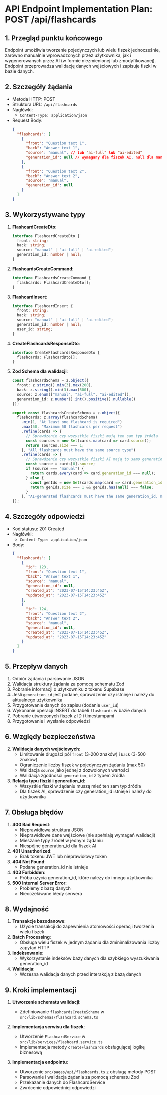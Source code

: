 # API Endpoint Implementation Plan: POST /api/flashcards

## 1. Przegląd punktu końcowego
Endpoint umożliwia tworzenie pojedynczych lub wielu fiszek jednocześnie, zarówno manualnie wprowadzonych przez użytkownika, jak i wygenerowanych przez AI (w formie niezmienionej lub zmodyfikowanej). Endpoint przeprowadza walidację danych wejściowych i zapisuje fiszki w bazie danych.

## 2. Szczegóły żądania
- Metoda HTTP: POST
- Struktura URL: `/api/flashcards`
- Nagłówki:
  - `Content-Type: application/json`
- Request Body:
  ```json
  {
    "flashcards": [
      {
        "front": "Question text 1",
        "back": "Answer text 1",
        "source": "manual", // lub "ai-full" lub "ai-edited"
        "generation_id": null // wymagany dla fiszek AI, null dla manualnych
      },
      {
        "front": "Question text 2",
        "back": "Answer text 2",
        "source": "manual",
        "generation_id": null
      }
    ]
  }
  ```

## 3. Wykorzystywane typy
1. **FlashcardCreateDto**:
   ```typescript
   interface FlashcardCreateDto {
     front: string;
     back: string;
     source: "manual" | "ai-full" | "ai-edited";
     generation_id: number | null;
   }
   ```

2. **FlashcardsCreateCommand**:
   ```typescript
   interface FlashcardsCreateCommand {
     flashcards: FlashcardCreateDto[];
   }
   ```

3. **FlashcardInsert**:
   ```typescript
   interface FlashcardInsert {
     front: string;
     back: string;
     source: "manual" | "ai-full" | "ai-edited";
     generation_id: number | null;
     user_id: string;
   }
   ```

4. **CreateFlashcardsResponseDto**:
   ```typescript
   interface CreateFlashcardsResponseDto {
     flashcards: FlashcardDto[];
   }
   ```

5. **Zod Schema dla walidacji**:
   ```typescript
   const flashcardSchema = z.object({
     front: z.string().min(3).max(200),
     back: z.string().min(3).max(500),
     source: z.enum(["manual", "ai-full", "ai-edited"]),
     generation_id: z.number().int().positive().nullable()
   });

   export const flashcardsCreateSchema = z.object({
     flashcards: z.array(flashcardSchema)
       .min(1, "At least one flashcard is required")
       .max(50, "Maximum 50 flashcards per request")
       .refine(cards => {
         // Sprawdzenie czy wszystkie fiszki mają ten sam typ źródła
         const sources = new Set(cards.map(card => card.source));
         return sources.size === 1;
       }, "All flashcards must have the same source type")
       .refine(cards => {
         // Sprawdzenie czy wszystkie fiszki AI mają to samo generation_id
         const source = cards[0].source;
         if (source === "manual") {
           return cards.every(card => card.generation_id === null);
         } else {
           const genIds = new Set(cards.map(card => card.generation_id));
           return genIds.size === 1 && genIds.has(null) === false;
         }
       }, "AI-generated flashcards must have the same generation_id, manual flashcards must have null generation_id")
   });
   ```

## 4. Szczegóły odpowiedzi
- Kod statusu: 201 Created
- Nagłówki:
  - `Content-Type: application/json`
- Body:
  ```json
  {
    "flashcards": [
      {
        "id": 123,
        "front": "Question text 1",
        "back": "Answer text 1",
        "source": "manual",
        "generation_id": null,
        "created_at": "2023-07-15T14:23:45Z",
        "updated_at": "2023-07-15T14:23:45Z"
      },
      {
        "id": 124,
        "front": "Question text 2",
        "back": "Answer text 2",
        "source": "manual",
        "generation_id": null,
        "created_at": "2023-07-15T14:23:45Z",
        "updated_at": "2023-07-15T14:23:45Z"
      }
    ]
  }
  ```

## 5. Przepływ danych
1. Odbiór żądania i parsowanie JSON
2. Walidacja struktury żądania za pomocą schematu Zod
3. Pobranie informacji o użytkowniku z tokenu Supabase
4. Jeśli `generation_id` jest podane, sprawdzenie czy istnieje i należy do aktualnego użytkownika
5. Przygotowanie danych do zapisu (dodanie `user_id`)
6. Wykonanie operacji INSERT do tabeli `flashcards` w bazie danych
7. Pobranie utworzonych fiszek z ID i timestampami
8. Przygotowanie i wysłanie odpowiedzi

## 6. Względy bezpieczeństwa
2. **Walidacja danych wejściowych**:
   - Limitowanie długości pól `front` (3-200 znaków) i `back` (3-500 znaków)
   - Ograniczenie liczby fiszek w pojedynczym żądaniu (max 50)
   - Walidacja `source` jako jednej z dozwolonych wartości
   - Walidacja zgodności `generation_id` z typem źródła
3. **Relacja typu fiszki i generation_id**:
   - Wszystkie fiszki w żądaniu muszą mieć ten sam typ źródła
   - Dla fiszek AI, sprawdzenie czy generation_id istnieje i należy do użytkownika

## 7. Obsługa błędów
1. **400 Bad Request**:
   - Nieprawidłowa struktura JSON
   - Nieprawidłowe dane wejściowe (nie spełniają wymagań walidacji)
   - Mieszane typy źródeł w jednym żądaniu
   - Niespójne generation_id dla fiszek AI
2. **401 Unauthorized**:
   - Brak tokenu JWT lub nieprawidłowy token
3. **404 Not Found**:
   - Podane generation_id nie istnieje
4. **403 Forbidden**:
   - Próba użycia generation_id, które należy do innego użytkownika
5. **500 Internal Server Error**:
   - Problemy z bazą danych
   - Nieoczekiwane błędy serwera

## 8. Wydajność
1. **Transakcje bazodanowe**:
   - Użycie transakcji do zapewnienia atomowości operacji tworzenia wielu fiszek
2. **Batch Processing**:
   - Obsługa wielu fiszek w jednym żądaniu dla zminimalizowania liczby zapytań HTTP
3. **Indeksowanie**:
   - Wykorzystanie indeksów bazy danych dla szybkiego wyszukiwania generation_id
4. **Walidacja**:
   - Wczesna walidacja danych przed interakcją z bazą danych

## 9. Kroki implementacji
1. **Utworzenie schematu walidacji**:
   - Zdefiniowanie `flashcardsCreateSchema` w `src/lib/schemas/flashcard.schema.ts`

2. **Implementacja serwisu dla fiszek**:
   - Utworzenie `FlashcardService` w `src/lib/services/flashcard.service.ts`
   - Implementacja metody `createFlashcards` obsługującej logikę biznesową

3. **Implementacja endpointu**:
   - Utworzenie `src/pages/api/flashcards.ts` z obsługą metody POST
   - Parsowanie i walidacja żądania za pomocą schematu Zod
   - Przekazanie danych do FlashcardService
   - Zwrócenie odpowiedniej odpowiedzi